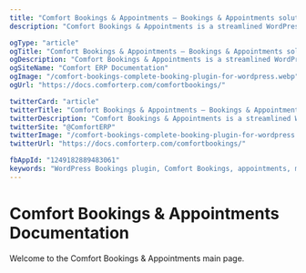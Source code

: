 ```yaml
---
title: "Comfort Bookings & Appointments – Bookings & Appointments solution for WordPress"
description: "Comfort Bookings & Appointments is a streamlined WordPress solution for managing appointments, meetings, or services with ease. Perfect for freelancers, small businesses, and service providers, it simplifies scheduling with customizable booking types, flexible durations, and availability controls."

ogType: "article"
ogTitle: "Comfort Bookings & Appointments – Bookings & Appointments solution for WordPress"
ogDescription: "Comfort Bookings & Appointments is a streamlined WordPress solution for managing appointments, meetings, or services with ease. Perfect for freelancers, small businesses, and service providers, it simplifies scheduling with customizable booking types, flexible durations, and availability controls."
ogSiteName: "Comfort ERP Documentation"
ogImage: "/comfort-bookings-complete-booking-plugin-for-wordpress.webp"
ogUrl: "https://docs.comforterp.com/comfortbookings/"

twitterCard: "article"
twitterTitle: "Comfort Bookings & Appointments – Bookings & Appointments solution for WordPress"
twitterDescription: "Comfort Bookings & Appointments is a streamlined WordPress solution for managing appointments, meetings, or services with ease. Perfect for freelancers, small businesses, and service providers, it simplifies scheduling with customizable booking types, flexible durations, and availability controls."
twitterSite: "@ComfortERP"
twitterImage: "/comfort-bookings-complete-booking-plugin-for-wordpress.webp"
twitterUrl: "https://docs.comforterp.com/comfortbookings/"

fbAppId: "1249182889483061"
keywords: "WordPress Bookings plugin, Comfort Bookings, appointments, meetings, bookings for wordpress, bookings plugin for wordpress"
---
```


# Comfort Bookings & Appointments Documentation

Welcome to the Comfort Bookings & Appointments main page.



